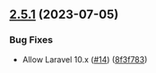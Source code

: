 ## [2.5.1](https://github.com/tenantcloud/php-emailer-sdk/compare/v2.5.0...v2.5.1) (2023-07-05)


### Bug Fixes

* Allow Laravel 10.x ([#14](https://github.com/tenantcloud/php-emailer-sdk/issues/14)) ([8f3f783](https://github.com/tenantcloud/php-emailer-sdk/commit/8f3f7838f19e5ec2da16895ad464ce6027586f91))
